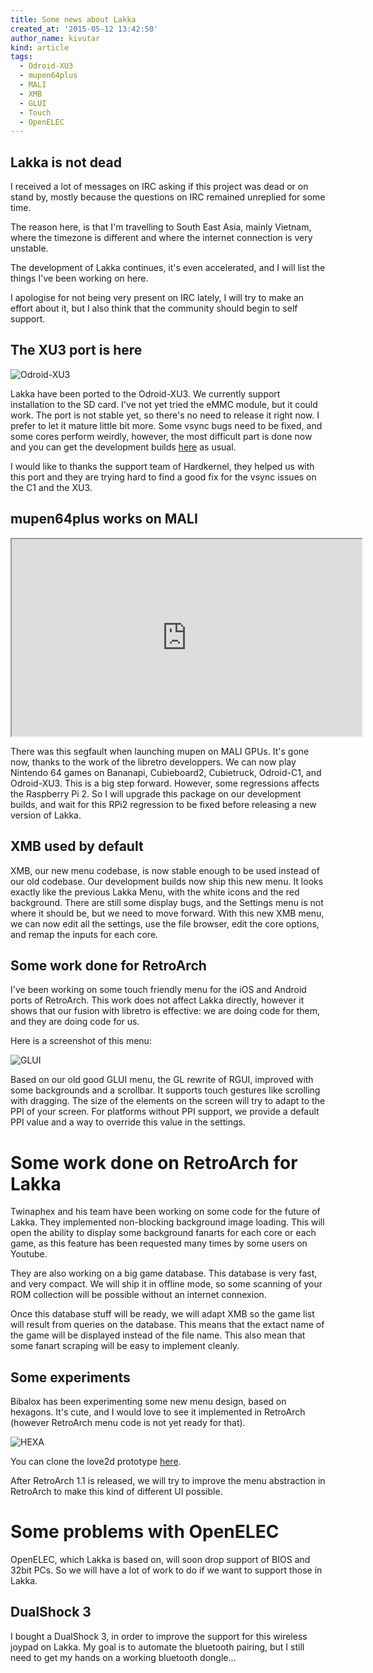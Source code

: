 ```yaml
---
title: Some news about Lakka
created_at: '2015-05-12 13:42:50'
author_name: kivutar
kind: article
tags:
  - Odroid-XU3
  - mupen64plus
  - MALI
  - XMB
  - GLUI
  - Touch
  - OpenELEC
---
```


## Lakka is not dead

I received a lot of messages on IRC asking if this project was dead or on stand by, mostly because the questions on IRC remained unreplied for some time.

The reason here, is that I'm travelling to South East Asia, mainly Vietnam, where the timezone is different and where the internet connection is very unstable.

The development of Lakka continues, it's even accelerated, and I will list the things I've been working on here.

I apologise for not being very present on IRC lately, I will try to make an effort about it, but I also think that the community should begin to self support.

## The XU3 port is here

![Odroid-XU3](media/odroid-xu3.jpg)

Lakka have been ported to the Odroid-XU3. We currently support installation to the SD card. I've not yet tried the eMMC module, but it could work. The port is not stable yet, so there's no need to release it right now. I prefer to let it mature little bit more. Some vsync bugs need to be fixed, and some cores perform weirdly, however, the most difficult part is done now and you can get the development builds [here](http://sources.lakka.tv/nightly/OdroidXU3.arm/) as usual.

I would like to thanks the support team of Hardkernel, they helped us with this port and they are trying hard to find a good fix for the vsync issues on the C1 and the XU3.

## mupen64plus works on MALI

<iframe width="560" height="315" src="https://www.youtube.com/embed/f9zfYee9f6g" allowfullscreen></iframe>

There was this segfault when launching mupen on MALI GPUs. It's gone now, thanks to the work of the libretro developpers. We can now play Nintendo 64 games on Bananapi, Cubieboard2, Cubietruck, Odroid-C1, and Odroid-XU3. This is a big step forward. However, some regressions affects the Raspberry Pi 2. So I will upgrade this package on our development builds, and wait for this RPi2 regression to be fixed before releasing a new version of Lakka.

## XMB used by default

XMB, our new menu codebase, is now stable enough to be used instead of our old codebase. Our development builds now ship this new menu. It looks exactly like the previous Lakka Menu, with the white icons and the red background. There are still some display bugs, and the Settings menu is not where it should be, but we need to move forward. With this new XMB menu, we can now edit all the settings, use the file browser, edit the core options, and remap the inputs for each core.

## Some work done for RetroArch

I've been working on some touch friendly menu for the iOS and Android ports of RetroArch. This work does not affect Lakka directly, however it shows that our fusion with libretro is effective: we are doing code for them, and they are doing code for us.

Here is a screenshot of this menu:

![GLUI](media/glui.png)

Based on our old good GLUI menu, the GL rewrite of RGUI, improved with some backgrounds and a scrollbar. It supports touch gestures like scrolling with dragging. The size of the elements on the screen will try to adapt to the PPI of your screen. For platforms without PPI support, we provide a default PPI value and a way to override this value in the settings.

# Some work done on RetroArch for Lakka

Twinaphex and his team have been working on some code for the future of Lakka. They implemented non-blocking background image loading. This will open the ability to display some background fanarts for each core or each game, as this feature has been requested many times by some users on Youtube.

They are also working on a big game database. This database is very fast, and very compact. We will ship it in offline mode, so some scanning of your ROM collection will be possible without an internet connexion.

Once this database stuff will be ready, we will adapt XMB so the game list will result from queries on the database. This means that the extact name of the game will be displayed instead of the file name. This also mean that some fanart scraping will be easy to implement cleanly.

## Some experiments

Bibalox has been experimenting some new menu design, based on hexagons. It's cute, and I would love to see it implemented in RetroArch (however RetroArch menu code is not yet ready for that).

![HEXA](media/hexa.png)

You can clone the love2d prototype [here](https://github.com/lakkatv/lakka-menu-hexa).

After RetroArch 1.1 is released, we will try to improve the menu abstraction in RetroArch to make this kind of different UI possible.

# Some problems with OpenELEC

OpenELEC, which Lakka is based on, will soon drop support of BIOS and 32bit PCs. So we will have a lot of work to do if we want to support those in Lakka.

## DualShock 3

I bought a DualShock 3, in order to improve the support for this wireless joypad on Lakka. My goal is to automate the bluetooth pairing, but I still need to get my hands on a working bluetooth dongle…
